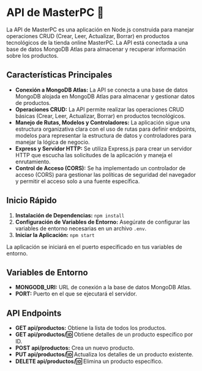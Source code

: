 # API de MasterPC 🚀

La API de MasterPC es una aplicación en Node.js construida para manejar operaciones CRUD (Crear, Leer, Actualizar, Borrar) en productos tecnológicos de la tienda online MasterPC. La API está conectada a una base de datos MongoDB Atlas para almacenar y recuperar información sobre los productos.

## Características Principales

- **Conexión a MongoDB Atlas:** La API se conecta a una base de datos MongoDB alojada en MongoDB Atlas para almacenar y gestionar datos de productos.
- **Operaciones CRUD:** La API permite realizar las operaciones CRUD básicas (Crear, Leer, Actualizar, Borrar) en productos tecnológicos.
- **Manejo de Rutas, Modelos y Controladores:** La aplicación sigue una estructura organizativa clara con el uso de rutas para definir endpoints, modelos para representar la estructura de datos y controladores para manejar la lógica de negocio.
- **Express y Servidor HTTP:** Se utiliza Express.js para crear un servidor HTTP que escucha las solicitudes de la aplicación y maneja el enrutamiento.
- **Control de Acceso (CORS):** Se ha implementado un controlador de acceso (CORS) para gestionar las políticas de seguridad del navegador y permitir el acceso solo a una fuente específica.

## Inicio Rápido

1. **Instalación de Dependencias:** `npm install`
2. **Configuración de Variables de Entorno:** Asegúrate de configurar las variables de entorno necesarias en un archivo `.env`.
3. **Iniciar la Aplicación:** `npm start`

La aplicación se iniciará en el puerto especificado en tus variables de entorno.

## Variables de Entorno

- **MONGODB_URI:** URL de conexión a la base de datos MongoDB Atlas.
- **PORT:** Puerto en el que se ejecutará el servidor.

## API Endpoints

- **GET     api/productos:** Obtiene la lista de todos los productos.
- **GET     api/productos/:id:** Obtiene detalles de un producto específico por ID.
- **POST    api/productos:** Crea un nuevo producto.
- **PUT     api/productos/:id:** Actualiza los detalles de un producto existente.
- **DELETE  api/productos/:id:** Elimina un producto específico.
